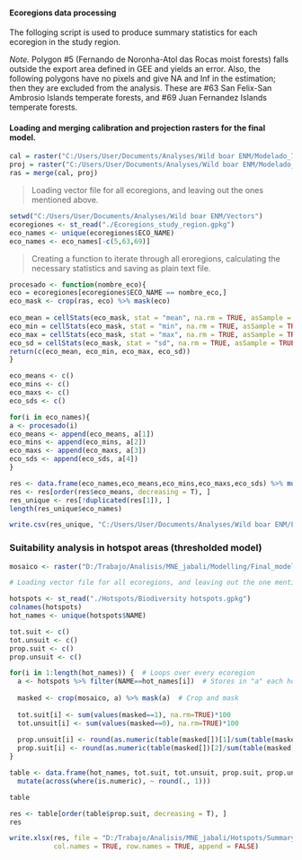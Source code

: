 #### Ecoregions data processing
The folloging script is used to produce summary statistics for each ecoregion in the study region. 


*Note.* Polygon #5 (Fernando de Noronha-Atol das Rocas moist forests) falls outside the export area defined in GEE and yields an error. Also, the following polygons have no pixels and give NA and Inf in the estimation; then they are excluded from the analysis. These are #63 San Felix-San Ambrosio Islands temperate forests, and #69 Juan Fernandez Islands temperate forests. 

#### Loading and merging calibration and projection rasters for the final model.

```r
cal = raster("C:/Users/User/Documents/Analyses/Wild boar ENM/Modelado_7/Final_models/cal_area_mean.tif")
proj = raster("C:/Users/User/Documents/Analyses/Wild boar ENM/Modelado_7/Final_models/proj_area_mean.tif")
ras = merge(cal, proj)
```
>Loading vector file for all ecoregions, and leaving out the ones mentioned above.

```r
setwd("C:/Users/User/Documents/Analyses/Wild boar ENM/Vectors")
ecoregiones <- st_read("./Ecoregions_study_region.gpkg")
eco_names <- unique(ecoregiones$ECO_NAME)
eco_names <- eco_names[-c(5,63,69)]
```
>Creating a function to iterate through all eroregions, calculating the necessary statistics and saving as plain text file.

```r
procesado <- function(nombre_eco){
eco = ecoregiones[ecoregiones$ECO_NAME == nombre_eco,]
eco_mask <- crop(ras, eco) %>% mask(eco)
    
eco_mean = cellStats(eco_mask, stat = "mean", na.rm = TRUE, asSample = TRUE)
eco_min = cellStats(eco_mask, stat = "min", na.rm = TRUE, asSample = TRUE)
eco_max = cellStats(eco_mask, stat = "max", na.rm = TRUE, asSample = TRUE)
eco_sd = cellStats(eco_mask, stat = "sd", na.rm = TRUE, asSample = TRUE)
return(c(eco_mean, eco_min, eco_max, eco_sd))
}

eco_means <- c()
eco_mins <- c()
eco_maxs <- c()
eco_sds <- c()

for(i in eco_names){
a <- procesado(i)
eco_means <- append(eco_means, a[1])
eco_mins <- append(eco_mins, a[2])
eco_maxs <- append(eco_maxs, a[3])
eco_sds <- append(eco_sds, a[4])
}

res <- data.frame(eco_names,eco_means,eco_mins,eco_maxs,eco_sds) %>% mutate(across(where(is.numeric), ~ round(., 3)))
res <- res[order(res$eco_means, decreasing = T), ]
res_unique <- res[!duplicated(res[1]), ]
length(res_unique$eco_names)

write.csv(res_unique, "C:/Users/User/Documents/Analyses/Wild boar ENM/Ecoregions/Summary_table.csv")
```

### Suitability analysis in hotspot areas (thresholded model)

```r
mosaico <- raster("D:/Trabajo/Analisis/MNE_jabali/Modelling/Final_model_rasters/Thresh_mosaic_MSS.tif")

# Loading vector file for all ecoregions, and leaving out the one mentioned above.

hotspots <- st_read("./Hotspots/Biodiversity hotspots.gpkg")
colnames(hotspots)
hot_names <- unique(hotspots$NAME)

tot.suit <- c()
tot.unsuit <- c()
prop.suit <- c()
prop.unsuit <- c()

for(i in 1:length(hot_names)) {  # Loops over every ecoregion
  a <- hotspots %>% filter(NAME==hot_names[i])  # Stores in "a" each hotspot polygon 
  
  masked <- crop(mosaico, a) %>% mask(a)  # Crop and mask
  
  tot.suit[i] <- sum(values(masked==1), na.rm=TRUE)*100
  tot.unsuit[i] <- sum(values(masked==0), na.rm=TRUE)*100
  
  prop.unsuit[i] <- round(as.numeric(table(masked[])[1]/sum(table(masked[])))*100,2)
  prop.suit[i] <- round(as.numeric(table(masked[])[2]/sum(table(masked[])))*100,2)
}

table <- data.frame(hot_names, tot.suit, tot.unsuit, prop.suit, prop.unsuit) %>%
  mutate(across(where(is.numeric), ~ round(., 1)))

table

res <- table[order(table$prop.suit, decreasing = T), ]
res

write.xlsx(res, file = "D:/Trabajo/Analisis/MNE_jabali/Hotspots/Summary_table_hotspots.xls", sheetName = "Sheet1",
           col.names = TRUE, row.names = TRUE, append = FALSE)

```


